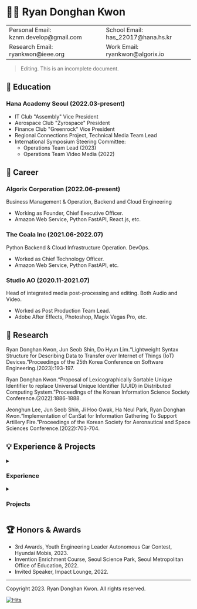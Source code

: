# 🧑‍💻 Ryan Donghan Kwon

<table border="0">
  <tr>
    <td>Personal Email: kznm.develop@gmail.com</td>
    <td>School Email: has_22017@hana.hs.kr</td>
  </tr>
  <tr>
    <td>Research Email: ryankwon@ieee.org</td>
    <td>Work Email: ryankwon@algorix.io</td>
  </tr>
</table>

> Editing. This is an incomplete document.

## 🏫 Education

### Hana Academy Seoul (2022.03-present)
- IT Club "Assembly" Vice President
- Aerospace Club "Zyrospace" President
- Finance Club "Greenrock" Vice President
- Regional Connections Project, Technical Media Team Lead
- International Symposium Steering Committee:
  - Operations Team Lead (2023)
  - Operations Team Video Media (2022)

## 💼 Career

### Algorix Corporation (2022.06-present)
Business Management & Operation, Backend and Cloud Engineering
- Working as Founder, Chief Executive Officer.
- Amazon Web Service, Python FastAPI, React.js, etc.

### The Coala Inc (2021.06-2022.07)
Python Backend & Cloud Infrastructure Operation. DevOps.
- Worked as Chief Technology Officer.
- Amazon Web Service, Python FastAPI, etc.

### Studio AO (2020.11-2021.07)
Head of integrated media post-processing and editing. Both Audio and Video.
- Worked as Post Production Team Lead.
- Adobe After Effects, Photoshop, Magix Vegas Pro, etc.

## 📑 Research

  Ryan Donghan Kwon, Jun Seob Shin, Do Hyun Lim.“Lightweight Syntax Structure for Describing Data to Transfer over Internet of Things (IoT) Devices.”Proceedings of the 25th Korea Conference on Software Engineering.(2023):193-197.

  Ryan Donghan Kwon.“Proposal of Lexicographically Sortable Unique Identifier to replace Universal Unique Identifier (UUID) in Distributed Computing System.”Proceedings of the Korean Information Science Society Conference.(2022):1886-1888.

  Jeonghun Lee, Jun Seob Shin, Ji Hoo Gwak, Ha Neul Park, Ryan Donghan Kwon.“Implementation of CanSat for Information Gathering To Support Artillery Fire.”Proceedings of the Korean Society for Aeronautical and Space Sciences Conference.(2022):703-704.

## 💡 Experience & Projects

<details><summary><h3>Experience</h3></summary>

<h4>MODUPOP: ML + QC (2023.04) <a href="https://festa.io/events/3325">🔗</a></h4>

<h4>BespinGlobal OpsNow360 (2023.02) <a href="https://event.opsnow.com/opsnow360-conference/">🔗</a></h4>

<h4>MODUPOP: JAX/Flax (2023.02) <a href="https://festa.io/events/3118">🔗</a></h4>

<h4>Stripe Product Masterclass for SaaS & Marketplace (2023.01) <a href="https://event-us.kr/stripe/event/54391">SaaS🔗</a> <a href="https://event-us.kr/stripe/event/54392">Marketplace🔗</a></h4>

<h4>IMPACT LOUNGE - Invited Speaker (2022.12) <a href="https://lounge.connect-impact.org/">🔗</a></h4>

<h4>Python Korea End of year Party (2022.12) <a href="https://festa.io/events/2889">🔗</a></h4>

<h4>How Startups go global with Stripe (2022.11) <a href="https://event-us.kr/stripe/event/50555">🔗</a></h4>

<h4>AWS Industry Week (2022.11) <a href="https://aws.amazon.com/ko/events/industry-week/">🔗</a></h4>

<h4>The Junior Conference: Shot 1 - Invited Speaker (2022.07) <a href="https://festa.io/events/2433">🔗</a></h4>

<h4>WoowaBro's GoodJob Conference (2022.04) <a href="https://story.baemin.com/goodjob/">🔗</a></h4>

</details>

<details><summary><h3>Projects</h3></summary>

<h4>Twitter Han-river Water Temprature Bot (2020.12)</h4>

<h4>IoT Welding Factory Manufacturing Execution System, Samsung H.I. (2021.05-2021.06)</h4>

<h4>Art Centre Reservation System, Hana Academy Seoul (2022.06)</h4>

<h4>Private Contents Cloud Deployment with NextCloud (2022.06)</h4>

<h4>Product Recognition Service for Visually Impaired (2022.07)</h4>

<h4>Exam Venue Inquiry System (2022.07)</h4>

<h4>IoT Water Level Reporting System, Hana Academy Seoul (2022.08)</h4>

<h4>Braillie Motion Graphics (2022.09)</h4>

<h4>Modern World Map Quiz (2022.09-2022.10)</h4>

<h4>Face Recognition Attendance System (2022.11)</h4>

</details>

## 🏆 Honors & Awards
- 3rd Awards, Youth Engineering Leader Autonomous Car Contest, Hyundai Mobis, 2023.
- Invention Enrichment Course, Seoul Science Park, Seoul Metropolitan Office of Education, 2022.
- Invited Speaker, Impact Lounge, 2022.

---

Copyright 2023. Ryan Donghan Kwon. All rights reserved.

[![Hits](https://hits.seeyoufarm.com/api/count/incr/badge.svg?url=https%3A%2F%2Fryankwon.dev&count_bg=%2379C83D&title_bg=%23555555&icon=&icon_color=%23E7E7E7&title=hits&edge_flat=false)](https://hits.seeyoufarm.com)
